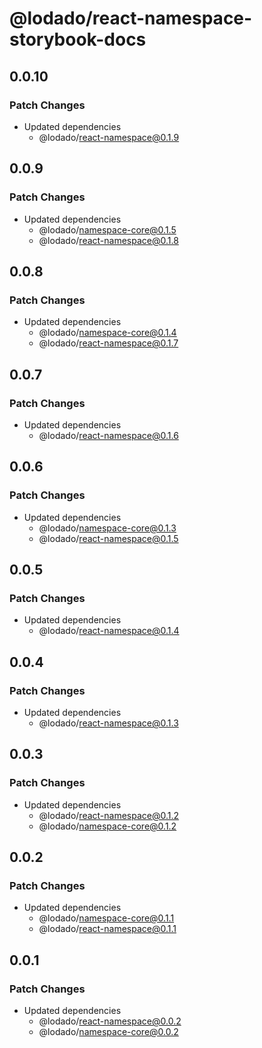 # @lodado/react-namespace-storybook-docs

## 0.0.10

### Patch Changes

- Updated dependencies
  - @lodado/react-namespace@0.1.9

## 0.0.9

### Patch Changes

- Updated dependencies
  - @lodado/namespace-core@0.1.5
  - @lodado/react-namespace@0.1.8

## 0.0.8

### Patch Changes

- Updated dependencies
  - @lodado/namespace-core@0.1.4
  - @lodado/react-namespace@0.1.7

## 0.0.7

### Patch Changes

- Updated dependencies
  - @lodado/react-namespace@0.1.6

## 0.0.6

### Patch Changes

- Updated dependencies
  - @lodado/namespace-core@0.1.3
  - @lodado/react-namespace@0.1.5

## 0.0.5

### Patch Changes

- Updated dependencies
  - @lodado/react-namespace@0.1.4

## 0.0.4

### Patch Changes

- Updated dependencies
  - @lodado/react-namespace@0.1.3

## 0.0.3

### Patch Changes

- Updated dependencies
  - @lodado/react-namespace@0.1.2
  - @lodado/namespace-core@0.1.2

## 0.0.2

### Patch Changes

- Updated dependencies
  - @lodado/namespace-core@0.1.1
  - @lodado/react-namespace@0.1.1

## 0.0.1

### Patch Changes

- Updated dependencies
  - @lodado/react-namespace@0.0.2
  - @lodado/namespace-core@0.0.2
